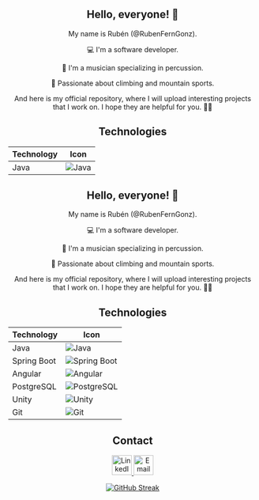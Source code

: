 <div align="center"> 

## Hello, everyone! 🤟

My name is Rubén (@RubenFernGonz).

<p>💻 I'm a software developer.</p>
<p>🎵 I'm a musician specializing in percussion.</p>
<p>🧗 Passionate about climbing and mountain sports.</p>

And here is my official repository, where I will upload interesting projects that I work on.
I hope they are helpful for you. 🤞😁

## Technologies
| Technology | Icon |
|------------|------|
| Java       |   ![Java](https://github.com/RubenFernGonz/Portfolio_Site/blob/master/assets/img/Icons/Logo-Java.png) |<div align="center"> 

## Hello, everyone! 🤟

My name is Rubén (@RubenFernGonz).

<p>💻 I'm a software developer.</p>
<p>🎵 I'm a musician specializing in percussion.</p>
<p>🧗 Passionate about climbing and mountain sports.</p>

And here is my official repository, where I will upload interesting projects that I work on.
I hope they are helpful for you. 🤞😁

## Technologies
| Technology | Icon |
|------------|------|
| Java       | ![Java](https://github.com/RubenFernGonz/Portfolio_Site/blob/master/assets/img/Icons2/Logo-Java.png) |
| Spring Boot| ![Spring Boot](https://github.com/RubenFernGonz/Portfolio_Site/blob/master/assets/img/Icons2/Spring.png) |
| Angular    | ![Angular](https://github.com/RubenFernGonz/Portfolio_Site/blob/master/assets/img/Icons2/icono%20Angular.png) |
| PostgreSQL | ![PostgreSQL](https://github.com/RubenFernGonz/Portfolio_Site/blob/master/assets/img/Icons2/PostgreSQL-Logo.wine.png) |
| Unity      | ![Unity](https://github.com/RubenFernGonz/Portfolio_Site/blob/master/assets/img/Icons2/pngwing.com%20(4).png) |
| Git        | ![Git](https://github.com/RubenFernGonz/Portfolio_Site/blob/master/assets/img/Icons2/Logo%20Git%201.png) |

## Contact
<a href="https://www.linkedin.com/in/ruben-fdez-gonzalez/">
    <img src="https://github.com/RubenFernGonz/Portfolio_Site/blob/master/assets/img/Icons/Icono%20Linkedin.png" width="40" alt="LinkedIn Badge">
</a>
<a href="mailto:rubenfergon2001@gmail.com">
    <img src="https://github.com/RubenFernGonz/Portfolio_Site/blob/master/assets/img/Icons/Icono%20Correo.png" width="40" alt="Email Badge">
</a>

[![GitHub Streak](http://github-readme-streak-stats.herokuapp.com?user=RubenFernGonz&theme=dark&border_radius=4.6&locale=es&date_format=j%20M%5B%20Y%5D&mode=weekly)](https://git.io/streak-stats)

</div>
